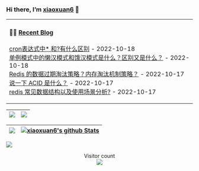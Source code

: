 ### Hi there, I’m [xiaoxuan6](https://xiaoxuan6.github.io/) 👋 

<table width="800px">
<tr>

<td valign="top" width="50%">

#### 🤹‍♀️ <a href="https://xiaoxuan6.github.io/" target="_blank">Recent Blog</a>

<!-- blog starts -->
<a href='https://xiaoxuan6.github.io/posts/f7cee23d.html' target='_blank'>cron表达式中* 和?有什么区别</a> - 2022-10-18<br/>
<a href='https://xiaoxuan6.github.io/posts/d0f25b1e.html' target='_blank'>单例模式中的懒汉模式和饿汉模式是什么？区别又是什么？</a> - 2022-10-18<br/>
<a href='https://xiaoxuan6.github.io/posts/c3de022c.html' target='_blank'>Redis 的数据过期淘汰策略？内存淘汰机制策略？</a> - 2022-10-17<br/>
<a href='https://xiaoxuan6.github.io/posts/6fbb569b.html' target='_blank'>说一下 ACID 是什么？</a> - 2022-10-17<br/>
<a href='https://xiaoxuan6.github.io/posts/7123d6ec.html' target='_blank'>redis 常见数据结构以及使用场景分析?</a> - 2022-10-17<br/>

<!-- blog ends -->

</td>
</tr>

</table>

|<img src="https://github-readme-stats.vercel.app/api?username=xiaoxuan6&hide_title=true&hide_border=true&show_icons=true&include_all_commits=true&line_height=21&bg_color=0,EC6C6C,FFD479,FFFC79,73FA79&theme=graywhite&locale=cn" />|<img src="https://github-readme-stats.vercel.app/api/top-langs/?username=xiaoxuan6&layout=compact&theme=tokyonight&langs_count=10"/>|
|-|-|


|![](https://github-readme-stats.vercel.app/api?username=xiaoxuan6&&show_icons=true&title_color=ffffff&icon_color=bb2acf&text_color=daf7dc&bg_color=151515)|[![xiaoxuan6's github Stats](https://stats.justsong.cn/api/github?username=xiaoxuan6&theme=dark)](https://github.com/xiaoxuan6/xiaoxuan6/) |
|-|-|


![](https://activity-graph.herokuapp.com/graph?username=xiaoxuan6&theme=redical)


<p align="center"> 
  Visitor count<br>
  <img src="https://profile-counter.glitch.me/xiaoxuan6/count.svg" />
</p>
